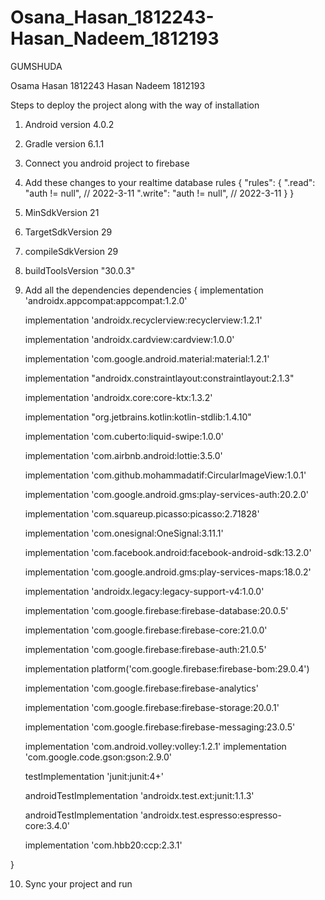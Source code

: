 # Osana_Hasan_1812243-Hasan_Nadeem_1812193
GUMSHUDA

Osama Hasan 1812243
Hasan Nadeem 1812193

Steps to deploy the project along with the way of installation

1. Android version 4.0.2
2. Gradle version 6.1.1
3. Connect you android project to firebase
4. Add these changes to your realtime database rules
{
  "rules": {
    ".read": "auth != null",  // 2022-3-11
    ".write": "auth != null",  // 2022-3-11
  }
}

5. MinSdkVersion 21
6. TargetSdkVersion 29
7. compileSdkVersion 29
8. buildToolsVersion "30.0.3"

9. Add all the dependencies
dependencies {
    implementation 'androidx.appcompat:appcompat:1.2.0'
    
    implementation 'androidx.recyclerview:recyclerview:1.2.1'
    
    implementation 'androidx.cardview:cardview:1.0.0'
    
    implementation 'com.google.android.material:material:1.2.1'
    
    implementation "androidx.constraintlayout:constraintlayout:2.1.3"
    
    implementation 'androidx.core:core-ktx:1.3.2'
    
    implementation "org.jetbrains.kotlin:kotlin-stdlib:1.4.10"
    
    implementation 'com.cuberto:liquid-swipe:1.0.0'
    
    implementation 'com.airbnb.android:lottie:3.5.0'
    
    implementation 'com.github.mohammadatif:CircularImageView:1.0.1'
    
    implementation 'com.google.android.gms:play-services-auth:20.2.0'
    
    implementation 'com.squareup.picasso:picasso:2.71828'
    
    implementation 'com.onesignal:OneSignal:3.11.1'
    
    implementation 'com.facebook.android:facebook-android-sdk:13.2.0'
    
    implementation 'com.google.android.gms:play-services-maps:18.0.2'
    
    implementation 'androidx.legacy:legacy-support-v4:1.0.0'

    implementation 'com.google.firebase:firebase-database:20.0.5'
    
    implementation 'com.google.firebase:firebase-core:21.0.0'
    
    
    implementation 'com.google.firebase:firebase-auth:21.0.5'
    
    implementation platform('com.google.firebase:firebase-bom:29.0.4')
    
    implementation 'com.google.firebase:firebase-analytics'
    
    implementation 'com.google.firebase:firebase-storage:20.0.1'
    
    implementation 'com.google.firebase:firebase-messaging:23.0.5'

    implementation 'com.android.volley:volley:1.2.1'
    implementation 'com.google.code.gson:gson:2.9.0'
    
    testImplementation 'junit:junit:4+'
    
    androidTestImplementation 'androidx.test.ext:junit:1.1.3'
    
    androidTestImplementation 'androidx.test.espresso:espresso-core:3.4.0'
    
    implementation 'com.hbb20:ccp:2.3.1'

}

10. Sync your project and run
